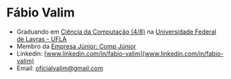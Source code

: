 # Fábio Valim

- Graduando em [Ciência da Computação (4/8)](https://icet.ufla.br/graduacao/ciencia-computacao-bacharelado) na [Universidade Federal de Lavras - UFLA](https://ufla.br/)  
- Membro da [Empresa Júnior: Comp Júnior](https://www.compjunior.com.br/)  
- Linkedin: [www.linkedin.com/in/fabio-valim](www.linkedin.com/in/fabio-valim)  
- Email: [oficialvalim@gmail.com](mailto:seuemail@dominio.com)  